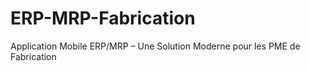 # ERP-MRP-Fabrication
Application Mobile ERP/MRP – Une Solution Moderne pour les PME de Fabrication
